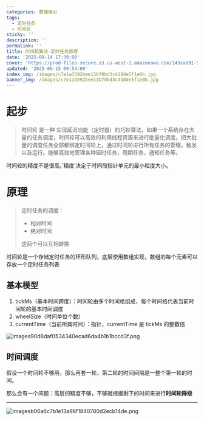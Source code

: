 ```yaml
---
categories: 整理输出
tags:
  - 定时任务
  - 时间轮
sticky: ''
description: ''
permalink: ''
title: 时间轮算法-定时任务原理
date: '2025-09-14 17:39:00'
cover: 'https://prod-files-secure.s3.us-west-2.amazonaws.com/143cad91-961b-48b0-82dc-78fbb6eb5abe/9c7983ed-dc34-4759-b8a6-88f5f5c00e58/wallhaven-weeqzx.jpg?X-Amz-Algorithm=AWS4-HMAC-SHA256&X-Amz-Content-Sha256=UNSIGNED-PAYLOAD&X-Amz-Credential=ASIAZI2LB466YDIW47HF%2F20250920%2Fus-west-2%2Fs3%2Faws4_request&X-Amz-Date=20250920T010041Z&X-Amz-Expires=3600&X-Amz-Security-Token=IQoJb3JpZ2luX2VjEGkaCXVzLXdlc3QtMiJIMEYCIQDtFgSuiLMUozH%2F6ptq6WgdjvPe4chgl1KRIKkU0KFqYgIhAP0BoDDH5%2BKK4KhqybXBPH3Lv1Hztuw9%2BOEWPtL7ZZJdKogECOL%2F%2F%2F%2F%2F%2F%2F%2F%2F%2FwEQABoMNjM3NDIzMTgzODA1IgwtDDTwe%2F%2F%2BNes0hzUq3AMNAAwMwjGxAfX63YEe7E%2Bqf%2FmbXvXNJIOP6wQbbh94HcF4ukgLTsJ942peP9CaveeV28VQiM6HiU0z32VblJJuZ%2Fv8qCtv0U7v8BDZEKWm%2F16sIROJ1woYUzy96mNHAYICoKXqFPdU%2F3gRlTtijDxIn7bSj1j%2B6P1KS2KCkxpPo6A2NUCofDBV7oPhk4%2F%2Bo2EwsSaWm7vlHjIc2Wo6G8b1CzbuqVYqAc1WUUpnEp%2FeCqo%2B7f%2Buouw4i5hWmdefBHUSRRHDgYGc9BwNAdzeVMyWRG8dr5a7AnIimSzZYl%2FEYbGPIbwA9nFDt4qMT6GEDldPicsazAj4fg%2FqW7CC%2Flid%2BwOAtNZJvPx9tJwvTUhhXI1Gfw%2BTztoZPY7SRRigygIKvHhNrBCyc1vdchHFk0tEFkCX5nxDFr4%2BvzcAe6Yh8ez6K8sVrAm7VoNwkfGY%2BppOxGgIALGBuAdFQzL79tXqWQcsY98aDISP1HQSfXXJ8rcIKEqdg9H82CoL7pNHEN1h5crZ7WFBQ8swUHaLODjWD42D0y580PkTsEaCVdl%2BHHek5bbQPu11vGBdxOvnXVD1SkEHtxc%2B%2Ba2SL1Oj7F0E7NV9wJJAkDB3xld62C2S0AeeUe%2BIRZ%2BxtthaojC27LfGBjqkAQVvPfHensH9%2FQiddxNdqdtKYNR%2BE7iG8D9JeYDEfNqUsL0FC3FDSwA3KWvbEnHu0t5W31W1yyAckLVH6dwEp%2BzZqcjhD6khYyZIwAkq96VuD1huKZ50YDELlOU6HCdbr%2BQQuCmzeUrUSVl5K5OZ9ABt3BRL3BjGwiyXQaPbULxeJx6%2Boj3YNJt5c82%2FAZmaEL%2FxTKRHMnXFkH9MAb80w0CIihEQ&X-Amz-Signature=f4665049b6592f448fc193298fbc5c89288ae6a9d52c7a5a4770e1a77239a240&X-Amz-SignedHeaders=host&x-amz-checksum-mode=ENABLED&x-id=GetObject'
updated: '2025-09-15 09:54:00'
index_img: /images/c7e1a3592bee13b70bd3c418de5f1e0b.jpg
banner_img: /images/c7e1a3592bee13b70bd3c418de5f1e0b.jpg
---
```


# 起步

> 时间轮 是一种 实现延迟功能（定时器）的巧妙算法。如果一个系统存在大量的任务调度，时间轮可以高效的利用线程资源来进行批量化调度。把大批量的调度任务全部都绑定时间轮上，通过时间轮进行所有任务的管理，触发以及运行。能够高效地管理各种延时任务，周期任务，通知任务等。

时间轮的精度不是很高。’精度’决定于时间段指针单元的最小粒度大小。


# 原理

> 定时任务的调度：
> - 相对时间
> - 绝对时间
>
> 这两个可以互相转换
>
>

时间轮是一个存储定时任务的环形队列，底层使用数组实现，数组的每个元素可以存放一个定时任务列表


## 基本模型

1. tickMs（基本时间跨度）：时间轮由多个时间格组成，每个时间格代表当前时间轮的基本时间调度
2. wheelSize（时间单位个数）
3. currentTime（当前所属时间）：指针，currentTime 是 tickMs 的整数倍

![images90d8daf0534340ecad6da4b1b1bccd3f.png](/images/f92562d83dcb42d83d3ae921e44b1a11.png)


## 时间调度


假设一个时间轮不够用，那么再套一轮，第二轮的时间间隔是一整个第一轮的时间。


那么会有一个问题：高层的精度不够，不够就根据剩下的时间来进行**时间轮降级**


---


![imagesb06a6c7b1e13a98f1840780d2ecb14de.png](/images/12e7f063f28d1a179740c057be9e06c7.png)

